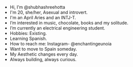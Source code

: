 - Hi, I’m @shubhashreehotta
- I'm 20, she/her, Asexual and introvert.
- I'm an April Aries and an INTJ-T.
- I’m interested in music, chocolate, books and my solitude.
- I’m currently an electrical engineering student.
- Hobbies: Existing.
- Learning Spanish.
- How to reach me: Instagram- @enchantingeunoia
- Want to move to Spain someday.
- My Aesthetic changes every day.
- Always building, always curious.
